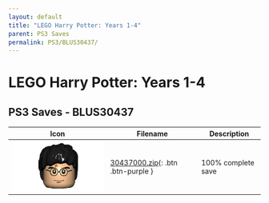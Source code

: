 ```yaml
---
layout: default
title: "LEGO Harry Potter: Years 1-4"
parent: PS3 Saves
permalink: PS3/BLUS30437/
---
```

# LEGO Harry Potter: Years 1-4

## PS3 Saves - BLUS30437

| Icon | Filename | Description |
|------|----------|-------------|
| ![LEGO Harry Potter: Years 1-4](ICON0.PNG) | [30437000.zip](30437000.zip){: .btn .btn-purple } | 100% complete save |
